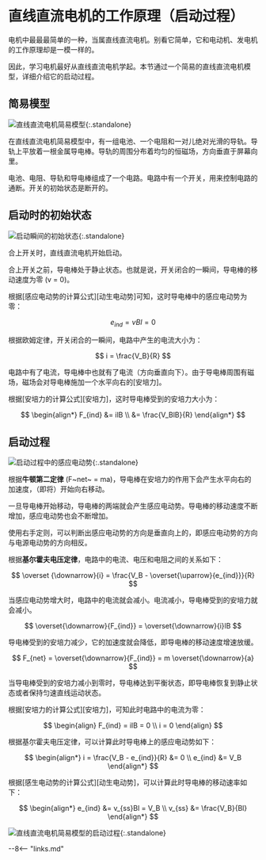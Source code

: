# 直线直流电机的工作原理（启动过程）

电机中最最最简单的一种，当属直线直流电机。别看它简单，它和电动机、发电机的工作原理却是一模一样的。

因此，学习电机最好从直线直流电机学起。本节通过一个简易的直线直流电机模型，详细介绍它的启动过程。


## 简易模型

![直线直流电机简易模型](https://pic1.zhimg.com/80/v2-cab26d38dfe1fb467d88330c6f81c81c_720w.webp "直线直流电机简易模型"){:.standalone}

在直线直流电机简易模型中，有一组电池、一个电阻和一对儿绝对光滑的导轨。导轨上平放着一根金属导电棒。导轨的周围分布着均匀的恒磁场，方向垂直于屏幕向里。

电池、电阻、导轨和导电棒组成了一个电路。电路中有一个开关，用来控制电路的通断。开关的初始状态是断开的。

## 启动时的初始状态

![启动瞬间的初始状态](https://pic3.zhimg.com/80/v2-57739e3adabcea10108ddf5e54b63a9e_720w.webp "直线直流电机简易模型的初始状态"){:.standalone}

合上开关时，直线直流电机开始启动。

合上开关之前，导电棒处于静止状态。也就是说，开关闭合的一瞬间，导电棒的移动速度为零 (v = 0)。

根据[感应电动势的计算公式][动生电动势]可知，这时导电棒中的感应电动势为零：

$$
e_{ind} = vBl = 0
$$

根据欧姆定律，开关闭合的一瞬间，电路中产生的电流大小为：

$$
i = \frac{V_B}{R}
$$

电路中有了电流，导电棒中也就有了电流（方向垂直向下）。由于导电棒周围有磁场，磁场会对导电棒施加一个水平向右的[安培力]。

根据[安培力的计算公式][安培力]，这时导电棒受到的安培力大小为：

$$
\begin{align*}
F_{ind} &= ilB \\
        &= \frac{V_BlB}{R}
\end{align*}
$$

## 启动过程

![启动过程中的感应电动势](https://pic2.zhimg.com/80/v2-c87cca8b4a86187415146e2f4287ce0d_720w.webp "启动过程中的感应电动势"){:.standalone}

根据**牛顿第二定律** (F~net~ = ma)，导电棒在安培力的作用下会产生水平向右的加速度，（即将）开始向右移动。

一旦导电棒开始移动，导电棒的两端就会产生感应电动势。导电棒的移动速度不断增加，感应电动势也会不断增加。

使用右手定则，可以判断出感应电动势的方向是垂直向上的，即感应电动势的方向与电源电动势的方向相反。

根据**基尔霍夫电压定律**，电路中的电流、电压和电阻之间的关系如下：

$$
\overset {\downarrow}{i} = \frac{V_B - \overset{\uparrow}{e_{ind}}}{R}
$$

当感应电动势增大时，电路中的电流就会减小。电流减小，导电棒受到的安培力就会减小。

$$
\overset{\downarrow}{F_{ind}} = \overset{\downarrow}{i}lB
$$

导电棒受到的安培力减少，它的加速度就会降低，即导电棒的移动速度增速放缓。

$$
F_{net} = \overset{\downarrow}{F_{ind}} = m \overset{\downarrow}{a}
$$

当导电棒受到的安培力减小到零时，导电棒达到平衡状态，即导电棒恢复到静止状态或者保持匀速直线运动状态。

根据[安培力的计算公式][安培力]，可知此时电路中的电流为零：

$$
\begin{align}
F_{ind} = ilB = 0 \\
i = 0
\end{align}
$$

根据基尔霍夫电压定律，可以计算此时导电棒上的感应电动势如下：

$$
\begin{align*}
i = \frac{V_B - e_{ind}}{R} &= 0 \\
e_{ind} &= V_B
\end{align*}
$$

根据[感生电动势的计算公式][动生电动势]，可以计算此时导电棒的移动速率如下：

$$
\begin{align*}
e_{ind} &= v_{ss}Bl = V_B \\
v_{ss} &= \frac{V_B}{Bl}
\end{align*}
$$

![直线直流电机简易模型的启动过程](https://pic2.zhimg.com/v2-d5e5b1a0ba12943d004dd372f6caa331_b.webp "直线直流电机简易模型的启动过程"){:.standalone}

--8<-- "links.md"